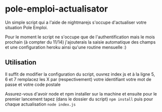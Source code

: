 # pole-emploi-actualisator

Un simple script qui a l'aide de nightmarejs s'occupe d'actualiser votre situation Pole Emploi.

Pour le moment le script ne s'occupe que de l'authentification mais le mois prochain (à compter du 11/14) j'ajouterais la saisie automatique des champs et une configuration heroku ainsi qu'une routine mensuelle :)

## Utilisation

Il suffit de modifier la configuration du script, ouvrez index js et à la ligne 5, 6 et 7 remplacez les X par (respectivement) votre identifiant votre mot de passe et votre code postale

Assurez-vous d'avoir node et npm installer sur la machine et ensuite pour le premier lancement tapez (dans le dossier du script)
`npm install` puis pour chaque actualisation
`node index.js`
